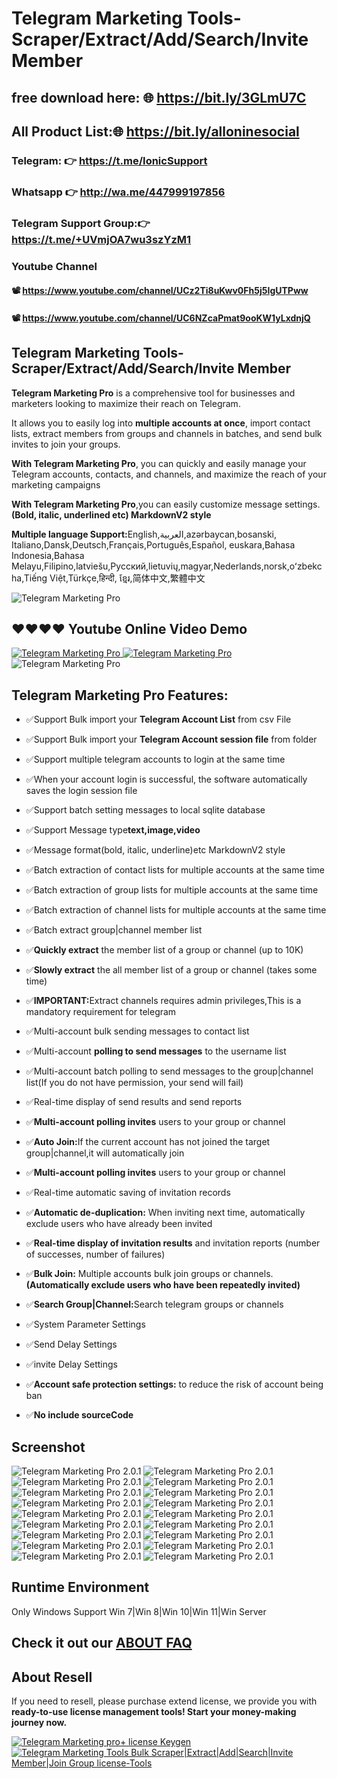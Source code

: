 # Telegram Marketing Tools-Scraper/Extract/Add/Search/Invite Member

## free download here: 🌐 https://bit.ly/3GLmU7C
## All Product List:🌐 https://bit.ly/alloninesocial
### Telegram: 👉 https://t.me/IonicSupport   
### Whatsapp  👉 http://wa.me/447999197856
### Telegram Support Group:👉 https://t.me/+UVmjOA7wu3szYzM1

### Youtube Channel 
#### 📽 https://www.youtube.com/channel/UCz2Ti8uKwv0Fh5j5IgUTPww
#### 📽 https://www.youtube.com/channel/UC6NZcaPmat9ooKW1yLxdnjQ

<h2><strong> Telegram Marketing Tools-Scraper/Extract/Add/Search/Invite Member</strong></h2>
<p><strong>Telegram Marketing Pro</strong> is a comprehensive tool for businesses and marketers looking to maximize
  their reach on Telegram. </p>

<p>It allows you to easily log into <strong>multiple accounts at once</strong>, import contact lists, extract members
  from groups and channels in batches, and send bulk invites to join your groups.</p>

<p><strong>With Telegram Marketing Pro</strong>, you can quickly and easily manage your Telegram accounts, contacts, and
  channels,
  and maximize the reach of your marketing campaigns</p>
<p><strong>With Telegram Marketing Pro</strong>,you can easily customize message settings.<strong>(Bold, italic,
  underlined etc) MarkdownV2 style</strong></p>
  
 <p><strong>Multiple language Support:</strong>English,العربية,azərbaycan,bosanski, Italiano,Dansk,Deutsch,Français,Português,Español, 
 euskara,Bahasa Indonesia,Bahasa Melayu,Filipino,latviešu,Русский,lietuvių,magyar,Nederlands,norsk,oʻzbekcha,Tiếng Việt,Türkçe,हिन्दी,
 ខ្មែរ,简体中文,繁體中文</p>

<img src="https://i.ibb.co/ky0DfFW/brandservice.png" alt="Telegram Marketing Pro" />

<h2><strong>❤️❤️❤️❤ Youtube Online Video Demo</strong></h2>
<a href="https://youtu.be/AsQcV-kl5P4" terget="_blank">
  <img src="https://i.ibb.co/xzxBQWw/ytbdemo.png" alt="Telegram Marketing Pro" />
</a>
<a href="https://youtu.be/AsQcV-kl5P4" terget="_blank">
  <img src="https://i.ibb.co/S0yZv2r/watchbtn.jpg" alt="Telegram Marketing Pro" />
</a>

<img src="https://i.ibb.co/L5qSkB5/descpriton.png" alt="Telegram Marketing Pro" />

<h2><strong>Telegram Marketing Pro Features:</strong></h2>
<ul><li><p>✅Support Bulk import your <strong>Telegram Account List</strong> from csv File</p></li>
  <li><p>✅Support Bulk import your <strong>Telegram Account session file</strong> from folder</p></li>
  <li><p>✅Support multiple telegram accounts to login at the same time</p></li>
  <li><p>✅When your account login is successful, the software automatically saves the login session file</p></li>

  <li><p>✅Support batch setting messages to local sqlite database</strong></p></li>
  <li><p>✅Support Message type<strong>text,image,video</strong></p></li>
  <li><p>✅Message format(bold, italic, underline)etc MarkdownV2 style</p></li>

  <li><p>✅Batch extraction of contact lists for multiple accounts at the same time</p></li>
  <li><p>✅Batch extraction of group lists for multiple accounts at the same time</p></li>
  <li><p>✅Batch extraction of channel lists for multiple accounts at the same time</p></li>
  <li><p>✅Batch extract group|channel member list</p></li>
  <li><p>✅<strong>Quickly extract</strong> the member list of a group or channel (up to 10K)</p></li>
  <li><p>✅<strong>Slowly extract</strong> the all member list of a group or channel (takes some time)</p></li>
  <li><p>✅<strong>IMPORTANT:</strong>Extract channels requires admin privileges,This is a mandatory requirement for
    telegram</strong></p></li>

  <li><p>✅Multi-account bulk sending messages to contact list</p></li>
  <li><p>✅Multi-account <strong>polling to send messages</strong> to the username list</p></li>
  <li><p>✅Multi-account batch polling to send messages to the group|channel list(If you do not have permission, your
    send will fail)</p></li>
  <li><p>✅Real-time display of send results and send reports</p></li>


  <li><p>✅<strong>Multi-account polling invites</strong> users to your group or channel</p></li>
  <li><p>✅<strong>Auto Join:</strong>If the current account has not joined the target group|channel,it will
    automatically join</p></li>
  <li><p>✅<strong>Multi-account polling invites</strong> users to your group or channel</p></li>
  <li><p>✅Real-time automatic saving of invitation records</p></li>
  <li><p>✅<strong>Automatic de-duplication:</strong> When inviting next time, automatically exclude users who have
    already been invited</p></li>
  <li><p>✅<strong>Real-time display of invitation results</strong> and invitation reports (number of successes, number of
    failures)</p>
  </li>


  <li><p>✅<strong>Bulk Join:</strong> Multiple accounts bulk join groups or channels.<strong>(Automatically exclude users who have been repeatedly invited)</strong></p></li>
  <li><p>✅<strong>Search Group|Channel:</strong>Search telegram groups or channels</p></li>

  <li><p>✅System Parameter Settings</p></li>
  <li><p>✅Send Delay Settings</p></li>
  <li><p>✅invite Delay Settings</p></li>
  <li><p>✅<strong>Account safe protection settings:</strong> to reduce the risk of account being ban</p></li>
  <li>✅<strong>No include sourceCode</strong></li>
</ul>


<h2><strong>Screenshot</strong></h2>
<img src="https://i.ibb.co/j4BXyNv/01.png" alt="Telegram Marketing Pro 2.0.1">
<img src="https://i.ibb.co/Yj5JBJW/02.png" alt="Telegram Marketing Pro 2.0.1">
<img src="https://i.ibb.co/8cJgL1X/03.png" alt="Telegram Marketing Pro 2.0.1">
<img src="https://i.ibb.co/njB7HfP/04.png" alt="Telegram Marketing Pro 2.0.1">
<img src="https://i.ibb.co/xY47xF0/05.png" alt="Telegram Marketing Pro 2.0.1">
<img src="https://i.ibb.co/JsL1qrs/06.png" alt="Telegram Marketing Pro 2.0.1">
<img src="https://i.ibb.co/hL56TzH/07.png" alt="Telegram Marketing Pro 2.0.1">
<img src="https://i.ibb.co/DGtfQ6S/08.png" alt="Telegram Marketing Pro 2.0.1">
<img src="https://i.ibb.co/QJ10GFq/09.png" alt="Telegram Marketing Pro 2.0.1">
<img src="https://i.ibb.co/6Z0tc0Z/10.png" alt="Telegram Marketing Pro 2.0.1">
<img src="https://i.ibb.co/hVh6D47/11.png" alt="Telegram Marketing Pro 2.0.1">
<img src="https://i.ibb.co/F81BCF4/12.png" alt="Telegram Marketing Pro 2.0.1">
<img src="https://i.ibb.co/7XXdSjP/13.png" alt="Telegram Marketing Pro 2.0.1">
<img src="https://i.ibb.co/MnKqR33/14.png" alt="Telegram Marketing Pro 2.0.1">
<img src="https://i.ibb.co/z7Sp6g0/15.png" alt="Telegram Marketing Pro 2.0.1">
<img src="https://i.ibb.co/hWNnzFW/16.png" alt="Telegram Marketing Pro 2.0.1">
<img src="https://i.ibb.co/RQ0sh47/17.png" alt="Telegram Marketing Pro 2.0.1">
<img src="https://i.ibb.co/gTbmrkD/18.png" alt="Telegram Marketing Pro 2.0.1">


<h2><strong>Runtime Environment</strong></h2>
Only Windows Support Win 7|Win 8|Win 10|Win 11|Win Server


<h2><strong>Check it out our <a href="https://codecanyon.net/item/telegram-marketer-tools-6/33837496/support">ABOUT
  FAQ</a></strong></h2>



<h2><strong>About Resell</strong></h2>
<p>If you need to resell, please purchase extend license, we provide you with <strong>ready-to-use license management tools!
  Start your money-making journey now.</strong></p>
<a href="https://t.me/IonicSupport" rel="nofollow">
  <img src="https://i.ibb.co/pdkJWg0/tgresell.png" alt="Telegram Marketing pro+ license Keygen"/>
</a>
<a href="https://t.me/IonicSupport" rel="nofollow">
  <img src="https://i.ibb.co/FzhZN8L/license-Tools.png"
       alt="Telegram Marketing Tools Bulk Scraper|Extract|Add|Search|Invite Member|Join Group license-Tools">
</a>



